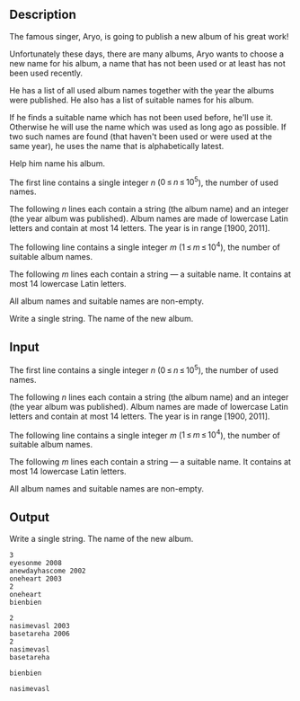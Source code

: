 ## Description

<div><p>The famous singer, Aryo, is going to publish a new album of his great work!</p><p>Unfortunately these days, there are many albums, Aryo wants to choose a new name for his album, a name that has not been used or at least has not been used recently.</p><p>He has a list of all used album names together with the year the albums were published. He also has a list of suitable names for his album.</p><p>If he finds a suitable name which has not been used before, he'll use it. Otherwise he will use the name which was used as long ago as possible. If two such names are found (that haven't been used or were used at the same year), he uses the name that is alphabetically latest.</p><p>Help him name his album.</p></div><div class="input-specification"><p>The first line contains a single integer <span class="tex-span"><i>n</i></span> (<span class="tex-span">0 ≤ <i>n</i> ≤ 10<sup class="upper-index">5</sup></span>), the number of used names. </p><p>The following <span class="tex-span"><i>n</i></span> lines each contain a string (the album name) and an integer (the year album was published). Album names are made of lowercase Latin letters and contain at most <span class="tex-span">14</span> letters. The year is in range <span class="tex-span">[1900, 2011]</span>.</p><p>The following line contains a single integer <span class="tex-span"><i>m</i></span> (<span class="tex-span">1 ≤ <i>m</i> ≤ 10<sup class="upper-index">4</sup></span>), the number of suitable album names.</p><p>The following <span class="tex-span"><i>m</i></span> lines each contain a string — a suitable name. It contains at most <span class="tex-span">14</span> lowercase Latin letters.</p><p>All album names and suitable names are <span class="tex-font-style-underline">non-empty</span>.</p></div><div class="output-specification"><p>Write a single string. The name of the new album.</p></div>

## Input

<p>The first line contains a single integer <span class="tex-span"><i>n</i></span> (<span class="tex-span">0 ≤ <i>n</i> ≤ 10<sup class="upper-index">5</sup></span>), the number of used names. </p><p>The following <span class="tex-span"><i>n</i></span> lines each contain a string (the album name) and an integer (the year album was published). Album names are made of lowercase Latin letters and contain at most <span class="tex-span">14</span> letters. The year is in range <span class="tex-span">[1900, 2011]</span>.</p><p>The following line contains a single integer <span class="tex-span"><i>m</i></span> (<span class="tex-span">1 ≤ <i>m</i> ≤ 10<sup class="upper-index">4</sup></span>), the number of suitable album names.</p><p>The following <span class="tex-span"><i>m</i></span> lines each contain a string — a suitable name. It contains at most <span class="tex-span">14</span> lowercase Latin letters.</p><p>All album names and suitable names are <span class="tex-font-style-underline">non-empty</span>.</p>

## Output

<p>Write a single string. The name of the new album.</p>





```input1
3
eyesonme 2008
anewdayhascome 2002
oneheart 2003
2
oneheart
bienbien

```




```input2
2
nasimevasl 2003
basetareha 2006
2
nasimevasl
basetareha

```




```output1
bienbien

```




```output2
nasimevasl

```


